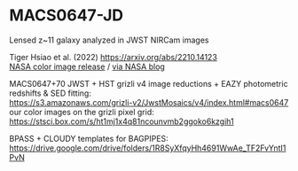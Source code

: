 # MACS0647-JD
Lensed z~11 galaxy analyzed in JWST NIRCam images 

Tiger Hsiao et al. (2022)  https://arxiv.org/abs/2210.14123  
[NASA color image release](https://webbtelescope.org/contents/early-highlights/webb-offers-never-before-seen-details-of-early-universe.html) / 
[via NASA blog](https://blogs.nasa.gov/webb/2022/10/26/webb-offers-never-before-seen-details-of-early-universe/)

MACS0647+70 JWST + HST grizli v4 image reductions + EAZY photometric redshifts & SED fitting:  
https://s3.amazonaws.com/grizli-v2/JwstMosaics/v4/index.html#macs0647  
our color images on the grizli pixel grid:  
https://stsci.box.com/s/ht1mj1x4q81ncounvmb2ggoko6kzgih1

BPASS + CLOUDY templates for BAGPIPES:  
https://drive.google.com/drive/folders/1R8SyXfqyHh4691WwAe_TF2FvYntI1PvN
